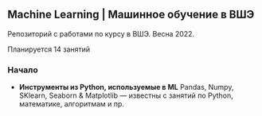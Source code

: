 ## Machine Learning | Машинное обучение в ВШЭ
Репозиторий с работами по курсу в ВШЭ. Весна 2022.

Планируется 14 занятий

### Начало
- **Инструменты из Python, используемые в ML**
Pandas, Numpy, SKlearn, Seaborn & Matplotlib — известны с занятий по Python, математике, алгоритмам и пр. 
